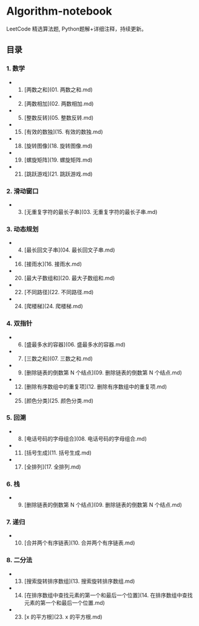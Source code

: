 # Algorithm-notebook

LeetCode 精选算法题, Python题解+详细注释，持续更新。

## 目录

### 1. 数学

- 01. [两数之和](01. 两数之和.md)
- 02. [两数相加](02. 两数相加.md)
- 05. [整数反转](05. 整数反转.md)
- 15. [有效的数独](15. 有效的数独.md)
- 18. [旋转图像](18. 旋转图像.md)
- 19. [螺旋矩阵](19. 螺旋矩阵.md)
- 21. [跳跃游戏](21. 跳跃游戏.md)

### 2. 滑动窗口

- 03. [无重复字符的最长子串](03. 无重复字符的最长子串.md)

### 3. 动态规划

- 04. [最长回文子串](04. 最长回文子串.md)
- 16. [接雨水](16. 接雨水.md)
- 20. [最大子数组和](20. 最大子数组和.md)
- 22. [不同路径](22. 不同路径.md)
- 24. [爬楼梯](24. 爬楼梯.md)

### 4. 双指针

- 06. [盛最多水的容器](06. 盛最多水的容器.md)
- 07. [三数之和](07. 三数之和.md)
- 09. [删除链表的倒数第 N 个结点](09. 删除链表的倒数第 N 个结点.md)
- 12. [删除有序数组中的重复项](12. 删除有序数组中的重复项.md)
- 25. [颜色分类](25. 颜色分类.md)

### 5. 回溯

- 08. [电话号码的字母组合](08. 电话号码的字母组合.md)
- 11. [括号生成](11. 括号生成.md)
- 17. [全排列](17. 全排列.md)

### 6. 栈

- 09. [删除链表的倒数第 N 个结点](09. 删除链表的倒数第 N 个结点.md)

### 7. 递归

- 10. [合并两个有序链表](10. 合并两个有序链表.md)

### 8. 二分法

- 13. [搜索旋转排序数组](13. 搜索旋转排序数组.md)
- 14. [在排序数组中查找元素的第一个和最后一个位置](14. 在排序数组中查找元素的第一个和最后一个位置.md)
- 23. [x 的平方根](23. x 的平方根.md)